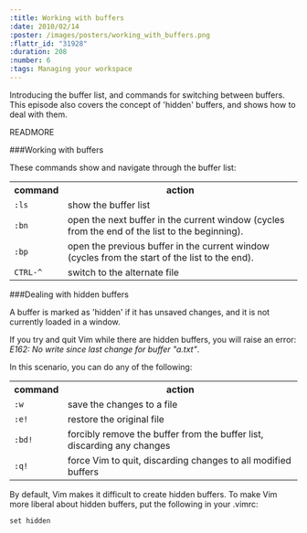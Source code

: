 ```yaml
--- 
:title: Working with buffers
:date: 2010/02/14
:poster: /images/posters/working_with_buffers.png
:flattr_id: "31928"
:duration: 208
:number: 6
:tags: Managing your workspace
---
```


Introducing the buffer list, and commands for switching between buffers. This episode also covers the concept of 'hidden' buffers, and shows how to deal with them.


READMORE


###Working with buffers

These commands show and navigate through the buffer list:

<table>
   <tr>
       <th>command</th>
       <th>action</th>
   <tr>
   <tr>
       <td><code>:ls</code></td>
       <td>show the buffer list</td>
   <tr>
   <tr>
       <td><code>:bn</code></td>
       <td>open the next buffer in the current window (cycles from the end of
       the list to the beginning).</td>
   <tr>
   <tr>
       <td><code>:bp</code></td>
       <td>open the previous buffer in the current window (cycles from the start of
       the list to the end).</td>
   <tr>
   <tr>
       <td><code>CTRL-^</code></td>
       <td>switch to the alternate file</td>
   <tr>
</table>

###Dealing with hidden buffers

A buffer is marked as 'hidden' if it has unsaved changes, and it is not
currently loaded in a window. 

If you try and quit Vim while there are hidden buffers, you will raise an
error: *E162: No write since last change for buffer "a.txt"*.

In this scenario, you can do any of the following:


<table>
   <tr>
       <th>command</th>
       <th>action</th>
   <tr>
   <tr>
       <td><code>:w</code></td>
       <td>save the changes to a file</td>
   <tr>

   <tr>
       <td><code>:e!</code></td>
       <td>restore the original file</td>
   <tr>
   <tr>
       <td><code>:bd!</code></td>
       <td>forcibly remove the buffer from the buffer list, discarding any changes</td>
   <tr>
   <tr>
       <td><code>:q!</code></td>
       <td>force Vim to quit, discarding changes to all modified buffers</td>
   <tr>
</table>

By default, Vim makes it difficult to create hidden buffers. To make Vim more liberal about hidden buffers, put the following in your .vimrc:

```viml
set hidden
```


